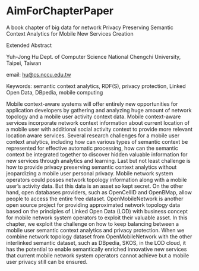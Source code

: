 # AimForChapterPaper
A book chapter of big data for network
Privacy Preserving Semantic Context Analytics for Mobile New Services Creation

Extended Abstract 

Yuh-Jong Hu 
Dept. of Computer Science
National Chengchi University, Taipei, Taiwan

email: hu@cs.nccu.edu.tw

Keywords: semantic context analytics, RDF(S), privacy protection, Linked Open Data,
         DBpedia, mobile computing

Mobile context-aware systems will offer entirely new opportunities for application developers by gathering and analyzing huge amount of network topology and a mobile user activity context data. Mobile context-aware services incorporate network context information about current location of a mobile user with additional social activity context to provide more relevant location aware services. Several research challenges for a mobile user context analytics, including how can various types of semantic context be represented for effective automatic processing, how can the semantic context be integrated together to discover hidden valuable information for new services through analytics and learning. Last but not least challenge is how to provide privacy preserving semantic context analytics without jeopardizing a mobile user personal privacy. Mobile network system operators could posses network topology information along with a mobile user’s activity data. But this data is an asset so kept secret. On the other hand, open databases providers, such as OpenCellID and OpenBMap, allow people to access the entire free dataset. OpenMobileNetwork is another open source project for providing approximated network topology data based on the principles of Linked Open Data (LOD) with business concept for mobile network system operators to exploit their valuable asset. In this chapter, we exploit the challenge on how to keep balancing between a mobile user semantic context analytics and privacy protection. When we combine network topology dataset from OpenMobileNetwork with the other interlinked semantic dataset, such as DBpedia, SKOS, in the LOD cloud, it has the potential to enable semantically enriched innovative new services that current mobile network system operators cannot achieve but a mobile user privacy still can be ensured. 
